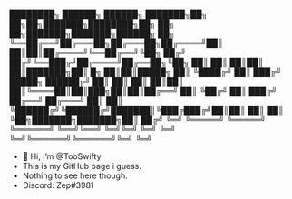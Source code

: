 ████████╗ ██████╗  ██████╗ ███████╗██╗    ██╗██╗███████╗████████╗██╗   ██╗     ██╗███████╗███████╗██████╗ ██╗ 
╚══██╔══╝██╔═══██╗██╔═══██╗██╔════╝██║    ██║██║██╔════╝╚══██╔══╝╚██╗ ██╔╝    ██╔╝╚══███╔╝██╔════╝██╔══██╗╚██╗
   ██║   ██║   ██║██║   ██║███████╗██║ █╗ ██║██║█████╗     ██║    ╚████╔╝     ██║   ███╔╝ █████╗  ██████╔╝ ██║
   ██║   ██║   ██║██║   ██║╚════██║██║███╗██║██║██╔══╝     ██║     ╚██╔╝      ██║  ███╔╝  ██╔══╝  ██╔═══╝  ██║
   ██║   ╚██████╔╝╚██████╔╝███████║╚███╔███╔╝██║██║        ██║      ██║       ╚██╗███████╗███████╗██║     ██╔╝
   ╚═╝    ╚═════╝  ╚═════╝ ╚══════╝ ╚══╝╚══╝ ╚═╝╚═╝        ╚═╝      ╚═╝        ╚═╝╚══════╝╚══════╝╚═╝     ╚═╝

- 👋 Hi, I’m @TooSwifty
- This is my GitHub page i guess.
- Nothing to see here though.
- Discord: Zep#3981


<!---
DoULikeCookies/DoULikeCookies is a ✨ special ✨ repository because its `README.md` (this file) appears on your GitHub profile.
You can click the Preview link to take a look at your changes.
--->
